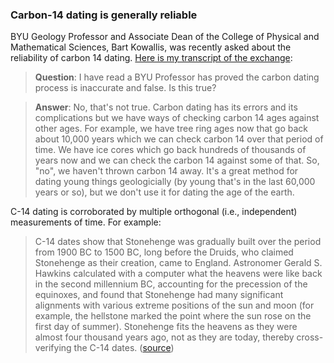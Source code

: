 ### Carbon-14 dating is generally reliable

BYU Geology Professor and Associate Dean of the College of Physical and Mathematical Sciences, Bart Kowallis, was recently asked about the reliability of carbon 14 dating.  [Here is my transcript of the exchange](https://www.youtube.com/watch?v=gpx9nWuRZe4&t=24m10s):

> **Question**: I have read a BYU Professor has proved the carbon dating process is inaccurate and false.  Is this true?

> **Answer**: No, that's not true.  Carbon dating has its errors and its complications but we have ways of checking carbon 14 ages against other ages.  For example, we have tree ring ages now that go back about 10,000 years which we can check carbon 14 over that period of time.  We have ice cores which go back hundreds of thousands of years now and we can check the carbon 14 against some of that.  So, "no", we haven't thrown carbon 14 away.  It's a great method for dating young things geologicially (by young that's in the last 60,000 years or so), but we don't use it for dating the age of the earth.

C-14 dating is corroborated by multiple orthogonal (i.e., independent) measurements of time.  For example:

> C-14 dates show that Stonehenge was gradually built over the period from 1900 BC to 1500 BC, long before the Druids, who claimed Stonehenge as their creation, came to England. Astronomer Gerald S. Hawkins calculated with a computer what the heavens were like back in the second millennium BC, accounting for the precession of the equinoxes, and found that Stonehenge had many significant alignments with various extreme positions of the sun and moon (for example, the hellstone marked the point where the sun rose on the first day of summer). Stonehenge fits the heavens as they were almost four thousand years ago, not as they are today, thereby cross-verifying the C-14 dates. ([source](https://ncse.com/cej/3/2/answers-to-creationist-attacks-carbon-14-dating))
